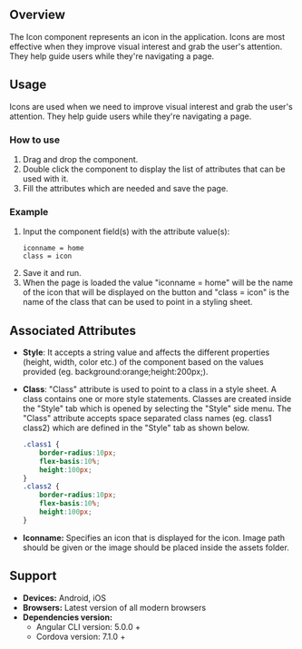 ## Overview
The Icon component represents an icon in the application. Icons are most effective when they improve visual interest and grab the user's attention. They help guide users while they're navigating a page.

## Usage
Icons are used when we need to improve visual interest and grab the user's attention. They help guide users while they're navigating a page.

### How to use   
1. Drag and drop the component. 
2. Double click the component to display the list of attributes that can be used with it.
3. Fill the attributes which are needed and save the page.

### Example 
1. Input the component field(s) with the attribute value(s):
    ``` 
    iconname = home
    class = icon
    ```
2. Save it and run.
3. When the page is loaded the value "iconname = home" will be the name of the icon that will be displayed on the button and "class = icon" is the name of the class that can be used to point in a styling sheet.

## Associated Attributes
- **Style**: It accepts a string value and affects the different properties (height, width, color etc.) of the component based on the values provided (eg. background:orange;height:200px;).

- **Class**: "Class" attribute is used to point to a class in a style sheet. A class contains one or more style statements. Classes are created inside the "Style" tab which is opened by selecting the "Style" side menu. The "Class" attribute accepts space separated class names (eg. class1 class2) which are defined in the "Style" tab as shown below.
    ```css
    .class1 {
        border-radius:10px;
        flex-basis:10%;
        height:100px;
    }
    .class2 {
        border-radius:10px;
        flex-basis:10%;
        height:100px;
    }
    
- **Iconname:** Specifies an icon that is displayed for the icon. Image path should be given or the image should be placed inside the assets folder.

## Support
- **Devices:** Android, iOS
- **Browsers:**  Latest version of all modern browsers
- **Dependencies version:** 
    - Angular CLI version: 5.0.0 + 
    - Cordova version: 7.1.0 +
